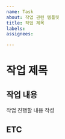 ```yaml
---
name: Task
about: 작업 관련 템플릿
title: 작업 제목
labels: 
assignees: 

---
```


# 작업 제목

## 작업 내용

작업 진행할 내용 작성

## ETC
